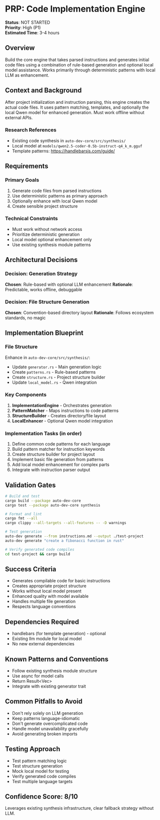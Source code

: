 # PRP: Code Implementation Engine

**Status**: NOT STARTED  
**Priority**: High (P1)  
**Estimated Time**: 3-4 hours

## Overview
Build the core engine that takes parsed instructions and generates initial code files using a combination of rule-based generation and optional local model assistance. Works primarily through deterministic patterns with local LLM as enhancement.

## Context and Background
After project initialization and instruction parsing, this engine creates the actual code files. It uses pattern matching, templates, and optionally the local Qwen model for enhanced generation. Must work offline without external APIs.

### Research References
- Existing code synthesis in `auto-dev-core/src/synthesis/`
- Local model at `models/qwen2.5-coder-0.5b-instruct-q4_k_m.gguf`
- Template patterns: https://handlebarsjs.com/guide/

## Requirements

### Primary Goals
1. Generate code files from parsed instructions
2. Use deterministic patterns as primary approach
3. Optionally enhance with local Qwen model
4. Create sensible project structure

### Technical Constraints
- Must work without network access
- Prioritize deterministic generation
- Local model optional enhancement only
- Use existing synthesis module patterns

## Architectural Decisions

### Decision: Generation Strategy
**Chosen**: Rule-based with optional LLM enhancement
**Rationale**: Predictable, works offline, debuggable

### Decision: File Structure Generation
**Chosen**: Convention-based directory layout
**Rationale**: Follows ecosystem standards, no magic

## Implementation Blueprint

### File Structure
Enhance in `auto-dev-core/src/synthesis/`:
- Update `generator.rs` - Main generation logic
- Create `patterns.rs` - Rule-based patterns
- Create `structure.rs` - Project structure builder
- Update `local_model.rs` - Qwen integration

### Key Components
1. **ImplementationEngine** - Orchestrates generation
2. **PatternMatcher** - Maps instructions to code patterns
3. **StructureBuilder** - Creates directory/file layout
4. **LocalEnhancer** - Optional Qwen model integration

### Implementation Tasks (in order)
1. Define common code patterns for each language
2. Build pattern matcher for instruction keywords
3. Create structure builder for project layout
4. Implement basic file generation from patterns
5. Add local model enhancement for complex parts
6. Integrate with instruction parser output

## Validation Gates

```bash
# Build and test
cargo build --package auto-dev-core
cargo test --package auto-dev-core synthesis

# Format and lint
cargo fmt --all
cargo clippy --all-targets --all-features -- -D warnings

# Test generation
auto-dev generate --from instructions.md --output ./test-project
auto-dev generate "create a fibonacci function in rust"

# Verify generated code compiles
cd test-project && cargo build
```

## Success Criteria
- Generates compilable code for basic instructions
- Creates appropriate project structure
- Works without local model present
- Enhanced quality with model available
- Handles multiple file generation
- Respects language conventions

## Dependencies Required
- handlebars (for template generation) - optional
- Existing llm module for local model
- No new external dependencies

## Known Patterns and Conventions
- Follow existing synthesis module structure
- Use async for model calls
- Return Result<Vec<GeneratedFile>>
- Integrate with existing generator trait

## Common Pitfalls to Avoid
- Don't rely solely on LLM generation
- Keep patterns language-idiomatic
- Don't generate overcomplicated code
- Handle model unavailability gracefully
- Avoid generating broken imports

## Testing Approach
- Test pattern matching logic
- Test structure generation
- Mock local model for testing
- Verify generated code compiles
- Test multiple language targets

## Confidence Score: 8/10
Leverages existing synthesis infrastructure, clear fallback strategy without LLM.